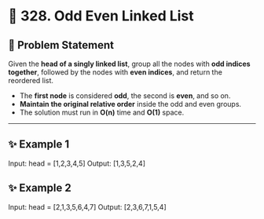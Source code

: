 # 🧠 328. Odd Even Linked List

## 💬 Problem Statement

Given the **head of a singly linked list**, group all the nodes with **odd indices together**, followed by the nodes with **even indices**, and return the reordered list.

- The **first node** is considered **odd**, the second is **even**, and so on.
- **Maintain the original relative order** inside the odd and even groups.
- The solution must run in **O(n)** time and **O(1)** space.

---

## ✨ Example 1

Input: head = [1,2,3,4,5]
Output: [1,3,5,2,4]


## ✨ Example 2

Input: head = [2,1,3,5,6,4,7]
Output: [2,3,6,7,1,5,4]
